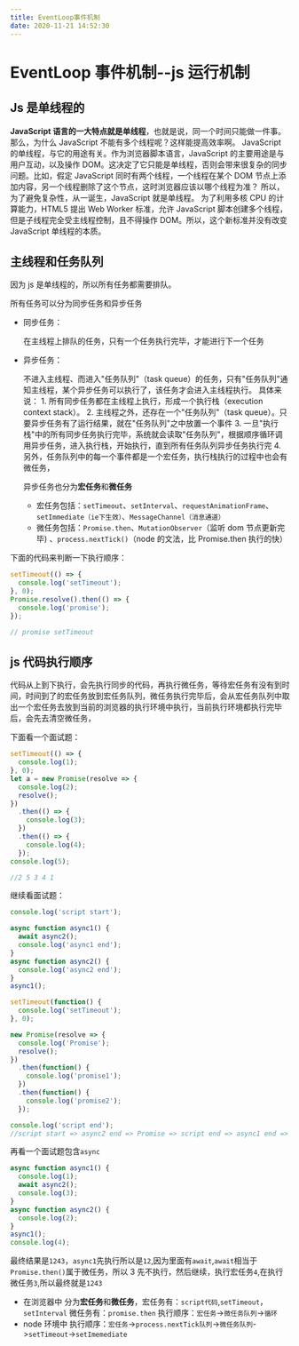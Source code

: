 ```yaml
---
title: EventLoop事件机制
date: 2020-11-21 14:52:30
---
```


# EventLoop 事件机制--js 运行机制

## Js 是单线程的

**JavaScript 语言的一大特点就是单线程**，也就是说，同一个时间只能做一件事。那么，为什么 JavaScript 不能有多个线程呢？这样能提高效率啊。 JavaScript 的单线程，与它的用途有关。作为浏览器脚本语言，JavaScript 的主要用途是与用户互动，以及操作 DOM。这决定了它只能是单线程，否则会带来很复杂的同步问题。比如，假定 JavaScript 同时有两个线程，一个线程在某个 DOM 节点上添加内容，另一个线程删除了这个节点，这时浏览器应该以哪个线程为准？ 所以，为了避免复杂性，从一诞生，JavaScript 就是单线程。 为了利用多核 CPU 的计算能力，HTML5 提出 Web Worker 标准，允许 JavaScript 脚本创建多个线程，但是子线程完全受主线程控制，且不得操作 DOM。所以，这个新标准并没有改变 JavaScript 单线程的本质。

## 主线程和任务队列

因为 js 是单线程的，所以所有任务都需要排队。

所有任务可以分为同步任务和异步任务

- 同步任务：

  在主线程上排队的任务，只有一个任务执行完毕，才能进行下一个任务

- 异步任务：

  不进入主线程、而进入"任务队列"（task queue）的任务，只有"任务队列"通知主线程，某个异步任务可以执行了，该任务才会进入主线程执行。 具体来说： 1. 所有同步任务都在主线程上执行，形成一个执行栈（execution context stack）。 2. 主线程之外，还存在一个"任务队列"（task queue）。只要异步任务有了运行结果，就在"任务队列"之中放置一个事件 3. 一旦"执行栈"中的所有同步任务执行完毕，系统就会读取"任务队列"，根据顺序循环调用异步任务，进入执行栈，开始执行，直到所有任务队列异步任务执行完 4. 另外，任务队列中的每一个事件都是一个宏任务，执行栈执行的过程中也会有微任务，

  异步任务也分为**宏任务**和**微任务**

  - 宏任务包括：`setTimeout`、`setInterval`、`requestAnimationFrame`、`setImmediate（ie下生效）`、`MessageChannel（消息通道）`
  - 微任务包括：`Promise.then`、`MutationObserver`（监听 dom 节点更新完毕) 、`process.nextTick()`（node 的文法，比 Promise.then 执行的快）

下面的代码来判断一下执行顺序：

```js
setTimeout(() => {
  console.log('setTimeout');
}, 0);
Promise.resolve().then(() => {
  console.log('promise');
});

// promise setTimeout
```

## js 代码执行顺序

代码从上到下执行，会先执行同步的代码，再执行微任务，等待宏任务有没有到时间，时间到了的宏任务放到宏任务队列，微任务执行完毕后，会从宏任务队列中取出一个宏任务去放到当前的浏览器的执行环境中执行，当前执行环境都执行完毕后，会先去清空微任务，

下面看一个面试题：

```js
setTimeout(() => {
  console.log(1);
}, 0);
let a = new Promise(resolve => {
  console.log(2);
  resolve();
})
  .then(() => {
    console.log(3);
  })
  .then(() => {
    console.log(4);
  });
console.log(5);

//2 5 3 4 1
```

继续看面试题：

```js
console.log('script start');

async function async1() {
  await async2();
  console.log('async1 end');
}
async function async2() {
  console.log('async2 end');
}
async1();

setTimeout(function() {
  console.log('setTimeout');
}, 0);

new Promise(resolve => {
  console.log('Promise');
  resolve();
})
  .then(function() {
    console.log('promise1');
  })
  .then(function() {
    console.log('promise2');
  });

console.log('script end');
//script start => async2 end => Promise => script end => async1 end => promise1 => promise2 =>  setTimeout
```

再看一个面试题包含`async`

```js
async function async1() {
  console.log(1);
  await async2();
  console.log(3);
}
async function async2() {
  console.log(2);
}
async1();
console.log(4);
```

最终结果是`1243`，`async1`先执行所以是`12`,因为里面有`await`,`await`相当于`Promise.then()`属于微任务，所以 3 先不执行，然后继续，执行宏任务`4`,在执行微任务`3`,所以最终就是`1243`

- 在浏览器中
  分为**宏任务**和**微任务**，宏任务有：`script代码`,`setTimeout`，`setInterval`
  微任务有：`promise.then`
  执行顺序：`宏任务`->`微任务队列`->`循环`
- node 环境中
  执行顺序：`宏任务`->`process.nextTick队列`->`微任务队列`->`setTimeout`->`setImemediate`
